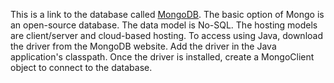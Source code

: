 This is a link to the database called [MongoDB](https://www.mongodb.com/). The basic option of Mongo is an open-source database. The data model is No-SQL. The hosting models are client/server and cloud-based hosting. To access using Java, download the driver from the MongoDB website. Add the driver in the Java application's classpath. Once the driver is installed, create a MongoClient object to connect to the database.


